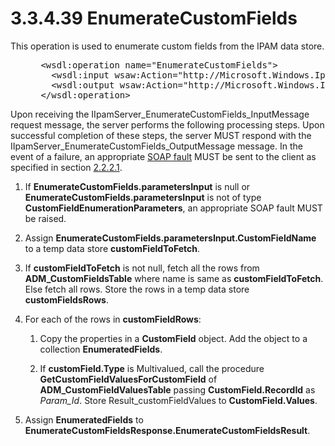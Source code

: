 <html dir="LTR" xmlns:mshelp="http://msdn.microsoft.com/mshelp" xmlns:ddue="http://ddue.schemas.microsoft.com/authoring/2003/5" xmlns:xlink="http://www.w3.org/1999/xlink" xmlns:tool="http://www.microsoft.com/tooltip">
 <body>
 <div id="header">
 <h1 class="heading">3.3.4.39 EnumerateCustomFields</h1>
 </div>
 <div id="mainSection">
 <div id="mainBody">
 <div id="allHistory" class="saveHistory"></div>
 <div id="sectionSection0" class="section" name="collapseableSection">
 

<p>This operation is used to enumerate custom fields from the IPAM
data store. </p>

<dl>
<dd>
<div><pre> &lt;wsdl:operation name=&quot;EnumerateCustomFields&quot;&gt;
   &lt;wsdl:input wsaw:Action=&quot;http://Microsoft.Windows.Ipam/IIpamServer/EnumerateCustomFields&quot; message=&quot;ipam:IIpamServer_EnumerateCustomFields_InputMessage&quot; /&gt;
   &lt;wsdl:output wsaw:Action=&quot;http://Microsoft.Windows.Ipam/IIpamServer/EnumerateCustomFieldsResponse&quot; message=&quot;ipam:IIpamServer_EnumerateCustomFields_OutputMessage&quot; /&gt;
 &lt;/wsdl:operation&gt; 
</pre></div>
</dd></dl>

<p>Upon receiving the
IIpamServer_EnumerateCustomFields_InputMessage request message, the server
performs the following processing steps. Upon successful completion of these
steps, the server MUST respond with the
IIpamServer_EnumerateCustomFields_OutputMessage message. In the event of a
failure, an appropriate <a href="21b4a631-8f28-420f-822f-c5f879d5046e.md#gt_ec8728a8-1a75-426f-8767-aa1932c7c19f">SOAP
fault</a> MUST be sent to the client as specified in section <a href="a90ad88d-2468-4ac1-bbb9-8f921d15bbc8.md">2.2.2.1</a>.</p>

<ol><li><p><span> </span>If <b>EnumerateCustomFields.parametersInput</b>
is null or <b>EnumerateCustomFields.parametersInput</b> is not of type <b>CustomFieldEnumerationParameters</b>,
an appropriate SOAP fault MUST be raised.</p>

</li><li><p><span> </span>Assign <b>EnumerateCustomFields.parametersInput.CustomFieldName</b>
to a temp data store <b>customFieldToFetch</b>.</p>

</li><li><p><span> </span>If <b>customFieldToFetch</b>
is not null, fetch all the rows from <b>ADM_CustomFieldsTable</b> where name is
same as <b>customFieldToFetch</b>. Else fetch all rows. Store the rows in a
temp data store <b>customFieldsRows</b>.</p>

</li><li><p><span> </span>For each of the
rows in <b>customFieldRows</b>:</p>

<ol><li><p><span> 
</span>Copy the properties in a <b>CustomField</b> object. Add the object to a
collection <b>EnumeratedFields</b>.</p>

</li><li><p><span> 
</span>If <b>customField.Type</b> is Multivalued, call the procedure <b>GetCustomFieldValuesForCustomField</b>
of <b>ADM_CustomFieldValuesTable</b> passing <b>CustomField.RecordId</b> as <i>Param_Id</i>.
Store Result_customFieldValues to <b>CustomField.Values</b>.</p>

</li></ol></li><li><p><span> </span>Assign <b>EnumeratedFields</b>
to <b>EnumerateCustomFieldsResponse.EnumerateCustomFieldsResult</b>.</p>

</li></ol>
 </div>
 </div>
 </div>
 </body>
</html>